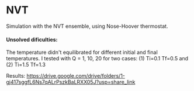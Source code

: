 # NVT

Simulation with the NVT ensemble, using Nose-Hoover thermostat.

#### Unsolved dificulties:
The temperature didn't equilibrated for different initial and final temperatures. I tested with Q = 1, 10, 20 for two cases: (1) Ti=0.1 Tf=0.5 and (2) Ti=1.5 Tf=1.3

Results: https://drive.google.com/drive/folders/1-gj417sggfL6Ns7qALrPszkBaLRXX05J?usp=share_link 
